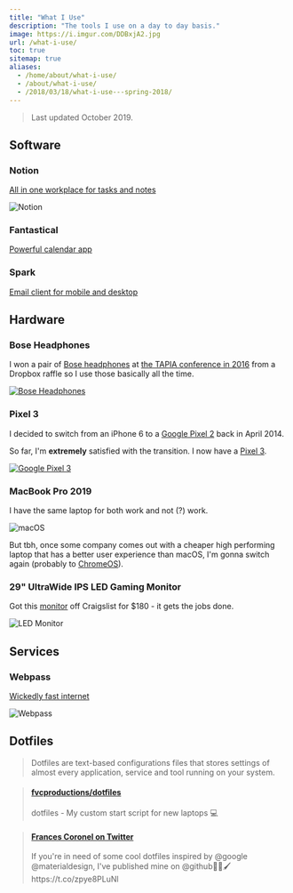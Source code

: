 ```yaml
---
title: "What I Use"
description: "The tools I use on a day to day basis."
image: https://i.imgur.com/DDBxjA2.jpg
url: /what-i-use/
toc: true
sitemap: true
aliases:
  - /home/about/what-i-use/
  - /about/what-i-use/
  - /2018/03/18/what-i-use---spring-2018/
---
```


> Last updated October 2019.

## Software

### Notion

[All in one workplace for tasks and notes](https://notion.so)

![Notion](https://www.androidpolice.com/wp-content/uploads/2018/06/Notion-Android.png)

### Fantastical

[Powerful calendar app](https://flexibits.com/fantastical)

### Spark

[Email client for mobile and desktop](https://sparkmailapp.com/)

## Hardware

### Bose Headphones

I won a pair of [Bose headphones](https://bose.com/en_us/products/headphones.html?source=fvcproductions) at [the TAPIA conference in 2016](/2016/09/16/tapia-2016/) from a Dropbox raffle so I use those basically all the time.

[![Bose Headphones](https://cnet2.cbsistatic.com/img/IwuqCeoFETSbn95uZhqoHKaFu8A=/2017/09/26/4c6ec5f4-8dcb-45c7-8770-e87208e3d3ae/17bose-quietcomfort-35-ii.jpg)](https://www.bose.com/en_us/products/headphones.html?source=fvcproductions)

### Pixel 3

I decided to switch from an iPhone 6 to a [Google Pixel 2](https://store.google.com/product/pixel_2?source=fvcproductions) back in April 2014.

So far, I'm **extremely** satisfied with the transition. I now have a [Pixel 3](https://store.google.com/us/product/pixel_3?source=fvcproductions).

[![Google Pixel 3](https://i.imgur.com/DDBxjA2.jpg)](https://store.google.com/us/product/pixel_3?source=fvcproductions)

### MacBook Pro 2019

I have the same laptop for both work and not (?) work.

![macOS](https://i.imgur.com/4Xv2LhE.png)

But tbh, once some company comes out with a cheaper high performing laptop that has a better user experience than macOS, I'm gonna switch again (probably to [ChromeOS](https://www.google.com/chromebook?source=fvcproductions)).

### 29" UltraWide IPS LED Gaming Monitor

Got this [monitor](https://www.lg.com/us/monitors/lg-29UM57-P-ultrawide-led-monitor?source=fvcproductions)
 off Craigslist for $180 - it gets the jobs done.

![LED Monitor](https://www.lg.com/us/images/monitors/29um57-p/gallery/large01.jpg)

## Services

### Webpass

[Wickedly fast internet](https://webpass.net/signup?code=frances-39290)

![Webpass](https://webpass.net/assets/og-logo-0b4d38faf1defbbd6a47454b9762530567e4117263e74dfd67b56da0962972db.jpg)

## Dotfiles

> Dotfiles are text-based configurations files that stores settings of almost every application, service and tool running on your system.

<blockquote class="embedly-card" data-card-controls="0"><h4><a href="https://github.com/fvcproductions/dotfiles">fvcproductions/dotfiles</a></h4><p>dotfiles - My custom start script for new laptops 💻</p></blockquote>
<script async src="//cdn.embedly.com/widgets/platform.js" charset="UTF-8"></script>

<blockquote class="embedly-card" data-card-controls="0"><h4><a href="https://twitter.com/fvcproductions/status/927052673781719040">Frances Coronel on Twitter</a></h4><p>If you're in need of some cool dotfiles inspired by @google @materialdesign, I've published mine on @github🎨🎉🖌️ https://t.co/zpye8PLuNl</p></blockquote>
